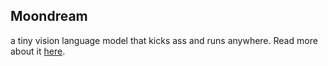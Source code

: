 ## Moondream

a tiny vision language model that kicks ass and runs anywhere. Read more about it [here](https://github.com/vikhyat/moondream).